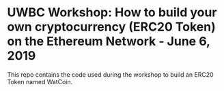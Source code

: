 # UWBC Workshop: How to build your own cryptocurrency (ERC20 Token) on the Ethereum Network - June 6, 2019

This repo contains the code used during the workshop to build an ERC20 Token named WatCoin.
